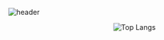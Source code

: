 ![header](https://capsule-render.vercel.app/api?type=waving&color=9bb7d6&height=150&text=Welcome!&fontColor=ffffff&fontSize=45&fontAlignY=40)
<div align = center>
  
![Top Langs](https:/github-readme-stats-lake-omega-11.vercel.app/api/top-langs/?username=cxzaqq&layout=compact)
 
</div>
